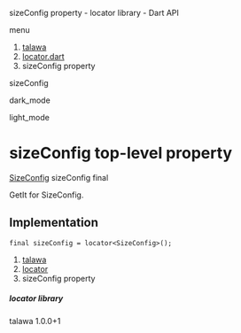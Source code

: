 




sizeConfig property - locator library - Dart API







menu

1. [talawa](../index.html)
2. [locator.dart](../locator/locator-library.html)
3. sizeConfig property

sizeConfig


dark\_mode

light\_mode




# sizeConfig top-level property


[SizeConfig](../services_size_config/SizeConfig-class.html)
sizeConfig
final

GetIt for SizeConfig.


## Implementation

```
final sizeConfig = locator<SizeConfig>();
```

 


1. [talawa](../index.html)
2. [locator](../locator/locator-library.html)
3. sizeConfig property

##### locator library





talawa
1.0.0+1






